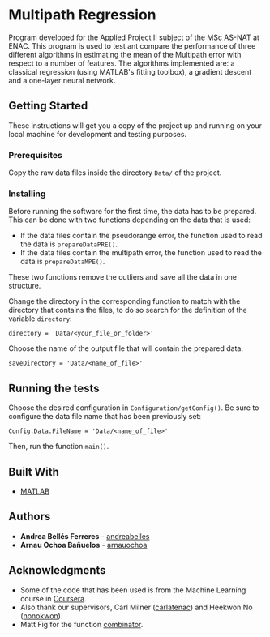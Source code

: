 # Multipath Regression

Program developed for the Applied Project II subject of the MSc AS-NAT at ENAC. This program is used to test ant compare the performance of three different algorithms in estimating the mean of the Multipath error with respect to a number of features. The algorithms implemented are: a classical regression (using MATLAB's fitting toolbox), a gradient descent and a one-layer neural network.

## Getting Started

These instructions will get you a copy of the project up and running on your local machine for development and testing purposes.

### Prerequisites

Copy the raw data files inside the directory  `Data/` of the project.

### Installing

Before running the software for the first time, the data has to be prepared. This can be done with two functions depending on the data that is used:
 * If the data files contain the pseudorange error, the function used to read the data is `prepareDataPRE()`.
 * If the data files contain the multipath error, the function used to read the data is `prepareDataMPE()`.

These two functions remove the outliers and save all the data in one structure.

Change the directory in the corresponding function to match with the directory that contains the files, to do so search for the definition of the variable `directory`:
```
directory = 'Data/<your_file_or_folder>'
```
Choose the name of the output file that will contain the prepared data:

```
saveDirectory = 'Data/<name_of_file>'
```

## Running the tests

Choose the desired configuration in `Configuration/getConfig()`. Be sure to configure the data file name that has been previously set:

```
Config.Data.FileName = 'Data/<name_of_file>'
```

Then, run the function `main()`.

## Built With

* [MATLAB](https://www.mathworks.com/products/matlab.html)

## Authors

* **Andrea Bellés Ferreres** - [andreabelles](https://github.com/andreabelles)
* **Arnau Ochoa Bañuelos** - [arnauochoa](https://github.com/arnauochoa)

## Acknowledgments

* Some of the code that has been used is from the Machine Learning course in [Coursera](https://www.coursera.org/learn/machine-learning).
* Also thank our supervisors, Carl Milner ([carlatenac](https://github.com/carlatenac)) and Heekwon No ([nonokwon](https://github.com/nonokwon)).
* Matt Fig for the function [combinator](https://www.mathworks.com/matlabcentral/fileexchange/24325-combinator-combinations-and-permutations).
